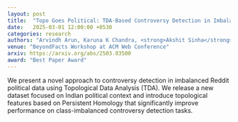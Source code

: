 ```yaml
---
layout: post
title:  "Topo Goes Political: TDA-Based Controversy Detection in Imbalanced Reddit Political Data"
date:   2025-03-01 12:00:00 +0530
categories: research
authors: "Arvindh Arun, Karuna K Chandra, <strong>Akshit Sinha</strong>, Balakumar Velayutham, Jashn Arora, Manish Jain, Ponnurangam Kumaraguru"
venue: "BeyondFacts Workshop at ACM Web Conference"
arxiv: https://arxiv.org/abs/2503.03500
award: "Best Paper Award"
---
```

We present a novel approach to controversy detection in imbalanced Reddit political data using Topological Data Analysis (TDA). We release a new dataset focused on Indian political context and introduce topological features based on Persistent Homology that significantly improve performance on class-imbalanced controversy detection tasks.
